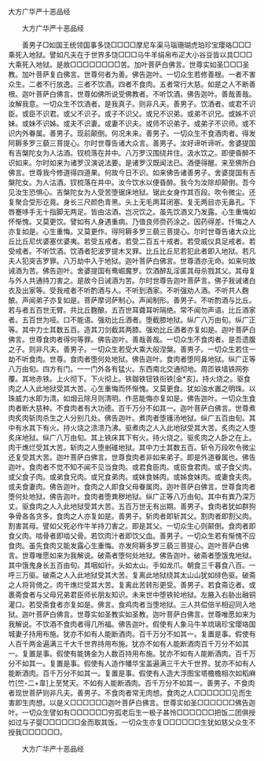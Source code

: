   大方广华严十恶品经
　　




　　大方广华严十恶品经

　　善男子□如国王统领国事多饶□□□□摩尼车渠马瑙珊瑚虎珀珍宝璎珞□□□乘死入地狱。譬如凡夫在于世界多饶□□□马牛羊绢帛布疋大小谷豆皆以具□□□大乘死入地狱。是故□□□□□□□□苦。加叶菩萨白佛言。世尊实如圣□□□圣教。加叶菩萨复白佛言。世尊何者为善。佛告迦叶。一切众生若修善根。一者不害众生。二者不行放逸。三者不饮酒。四者不食肉。五者常行大慈。如是之人不断善根。迦叶菩萨白佛言。世尊如佛所说受佛教者。不听饮酒。佛告迦叶。善哉善哉。汝解我意。一切众生不饮酒者。是我真子。则非凡夫。善男子。饮酒者。或君不识臣。或臣不识君。或父不识子。或子不识父。或兄不识弟。或弟不识兄。或姊不识妹。或妹不识姊。或夫不识妻。或妻不识夫。或师不识弟子。或弟子不识师。或不识内外眷属。善男子。现前颠倒。何况未来。善男子。一切众生不食酒肉者。得发阿耨多罗三藐三菩提心。尔时世尊告诸大众言。善男子。汝好谛听谛听。舍婆提国有吉槃陀女为人沽酒。钗梳落在井中。八万罗汉围绕井住。汲水饮之。即便昏醉不识如来。尔时如来为诸罗汉演说法要。是诸罗汉既闻法已。酒便得醒。来至佛所白佛言。世尊我今修道得四道果。何故今日不识。如来佛告诸善男子。舍婆提国有吉槃陀女。为人沽酒。钗梳落在井中。汝今饮水以便昏醉。我今为汝除却颠倒。吾今见汝生恐惧心。吉槃陀女为人受苦堕锯床地狱。锯此女身作其百段。吹令微尘。还复聚合受形讫竟。身长三尺颜色青黑。头上无毛两耳闭塞。复无两目亦无鼻孔。下唇蹇哆手无十指脚无两足。皆由沽酒。岂况饮之。虽先饮酒又乃发露。心生重悔如怀惭愧。又莫更饮。譬如有人身遇重病。乃值良师赍药涂之。因药得差。忏悔之人亦复如是。心生重悔。又莫更作。得阿耨多罗三藐三菩提心。尔时世尊告诸大众比丘比丘尼优婆塞优婆夷。若受五戒者。若受二百五十戒者。若受威仪具足戒者。若受戒者。不听饮酒。饮酒者犯波罗提木叉罪。比丘比丘尼若犯此者即入地狱。若凡夫人犯突吉罗罪。八万劫中入于地狱。迦叶菩萨白佛言。世尊酒亦无命。如来何故诫酒为苦。佛告迦叶。舍婆提国有鸯崛魔罗。饮酒醉乱淫匿其母杀戮其父。其母复与外人共通持刀害之。是故今日诫酒为苦。尔时世尊告迦叶菩萨言。佛子我诫诸白衣及出家等。受我戒者不听酌酒与人。不听到酒家。不听强劝人酒。不听共人麴酿。声闻弟子亦复如是。菩萨摩诃萨制心。声闻制形。善男子。不听酌酒与比丘。若与者五百世无臂。共比丘麴酿。五百世耳聋耳听隔绝。常不闻勿声语。比丘酒家者。五百世为哑。口不能语。强劝比丘酒者。堕截膝地狱。纵广八万由旬。纵广正等。其中力士其数五百。造其刀剑截其两膝。强劝比丘酒者亦复如是。迦叶菩萨白佛言。世尊食肉者得何等罪。佛告迦叶。善哉善哉。一切众生不食肉者。是吾遗腹之子。则非凡夫。善男子。一切众生若受大乘大般涅槃。善男子。一切众生若住一劫不听食肉。世尊。食肉者堕何处地狱。佛告迦叶。食肉者堕阿鼻地狱。纵广正等八万由旬。四方有门。一一门外各有猛火。东西南北交通彻地。周匝铁墙铁网弥覆。其地赤铁。上火彻下。下火彻上。铁鉫铁钮铁衔铁[金*亥]。持火烧之。驱食肉之人入此地狱受其大苦。心生重悔而怀惭愧。又莫更食。犹如浊水置之明珠。以珠威力水即为清。如烟云除月则清明。作恶能悔亦复如是。佛告迦叶。一切众生食肉者断大慈种。不食肉者有大功德。百千万分不如其一。迦叶菩萨白佛言。世尊煮肉炙肉斩肉杀生之人分别几处。佛告迦叶。煮肉者堕镬汤地狱。纵广五百由旬。其中有水其下有火。持火烧之溃溃乃沸。驱煮肉之人入此地狱受其大苦。炙肉之人堕炙床地狱。纵广八万由旬。其上铁床其下有火。持火烧之。驱炙肉之人卧之在上。肉干燋烂受其大苦。斩肉之人堕剉碓地狱。其中力士其数五百。斩令万段吹令微尘还复受其大苦。迦叶菩萨白佛言。世尊食肉者非如来弟子。即是外道眷属也。佛告迦叶。食肉者不觉不知不闻不见当食肉。或君食臣肉。或臣食君肉。或子食父肉。或父食子肉。或弟食兄肉。或兄食弟肉。或妹食姊肉。或姊食妹肉。或妻食夫肉。或夫食妻肉。佛告迦叶。食肉之人即食父母眷属肉。迦叶菩萨白佛言。世尊食肉者堕何处地狱。佛告迦叶。食肉者堕粪秽地狱。纵广正等八万由旬。其中有粪乃深万丈。驱食肉之人入此地狱受其大苦。五百万世无有出期。善男子。食肉者犹如群狗争骨各各贪多。食肉之人亦复如是。善男子。斩肉者即斩其父。割肉者即割父肉。割害其母。譬如父死必作牛羊持刀害之。即是其父。一切众生心则颠倒。食肉者即食父肉。啮骨者即啮父骨。若饮肉汁者即饮父血。善男子。一切众生若有惭愧不应食肉。虽先食肉又能发露心生重悔。亦发阿耨多罗三藐三菩提心。迦叶菩萨白佛言。世尊唯愿如来为我解说。破斋者堕何处地狱。佛告迦叶。破斋者堕饿鬼地狱。其中饿鬼身长五百由旬。其咽如针。头如太山。手如龙爪。朝食三千暮食八百。一呼三万驱。破斋之人入此地狱受其大苦。复离此地狱绕其太山山犹如绯色驱。破斋之人将背倚之。肉干燋烂受其大苦。复离此苦转形更受。善男子。若食斋讫者。或裹斋食者与父母兄弟君臣师长朋友知识。未来世中堕铁轮地狱。左腋入右胁出融铜灌口。若受斋食者亦复如是。佛言。食鸡肉者当堕地狱。三人共偿倍半相迎同入地狱。迦叶菩萨白佛言。世尊实如圣教实如圣教。迦叶菩萨白佛言。世尊唯愿如来为我解说。不饮酒不食肉者得几所福。佛告迦叶。假使有人象马牛羊琉璃珍宝璎珞国城妻子持用布施。犹亦不如有人能断酒肉。百千万分不如其一。复置是事。假使有人百千两金遍满三千大千世界持用布施。犹亦不如有人能断酒肉百千万分不如其一。复置是事。假使有能铸金为人数百持用布施。犹亦不如有人能断酒肉。百千万分不如其一。复置是事。假使有人造作幡华宝盖遍满三千大千世界。犹亦不如有人能断酒肉。百千万分不如其一。复置是事。假使有人造大浮图宝塔檐檐相次如稻麻竹[竺-二+韋]上至梵天。不如有人能断酒肉。百千万分不如其一。善男子。不食肉者现世菩萨则非凡夫。善男子。不食肉者常无肉想。食肉之人□□□□□□见而生害即生肉想。以是义□□□□□□迦叶菩萨白佛言。世尊实如圣□□□□□□佛告迦叶。一切众生譬如有□□□□□□穷孤老后生一极子甚怜□□□□□□把饭二团俱授如过与子婴□□□□□□金而取其饭。一切众生亦复□□□□□□生犹如慈父众生不授我□□□□□□。

　　大方广华严十恶品经


